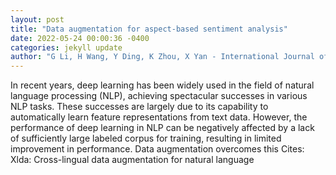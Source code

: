 ```yaml
--- 
layout: post 
title: "Data augmentation for aspect-based sentiment analysis" 
date: 2022-05-24 00:00:36 -0400 
categories: jekyll update 
author: "G Li, H Wang, Y Ding, K Zhou, X Yan - International Journal of Machine Learning and , 2022" 
--- 
```

In recent years, deep learning has been widely used in the field of natural language processing (NLP), achieving spectacular successes in various NLP tasks. These successes are largely due to its capability to automatically learn feature representations from text data. However, the performance of deep learning in NLP can be negatively affected by a lack of sufficiently large labeled corpus for training, resulting in limited improvement in performance. Data augmentation overcomes this Cites: Xlda: Cross-lingual data augmentation for natural language